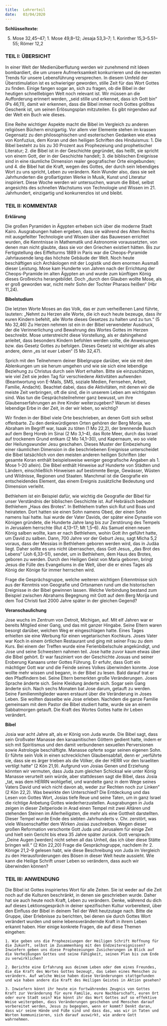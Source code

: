 ```yaml
---
title:  Lehrerteil
date:   03/04/2020
---
```


**Schlüsseltexte:**

5. Mose 32,45–47; 1. Mose 49,8–12; Jesaja 53,3–7; 1. Korinther 15,3–5.51–55; Römer 12,2

### TEIL I: ÜBERSICHT

In einer Welt der Medienüberflutung werden wir zunehmend mit Ideen bombardiert, die um unsere Aufmerksamkeit konkurrieren und die neuesten Trends für unsere Lebensführung versprechen. In diesem Umfeld der Überstimulation ist es schwieriger geworden, stille Zeit für das Wort Gottes zu finden. Einige fangen sogar an, sich zu fragen, ob die Bibel in der heutigen schnelllebigen Welt noch relevant ist. Wir müssen an die Aufforderung erinnert werden, „seid stille und erkennet, dass ich Gott bin“ (Ps 46,11), damit wir erkennen, dass die Bibel immer noch Gottes größtes Geschenk ist, um seinen Erlösungsplan mitzuteilen. Es gibt nirgendwo auf der Welt ein Buch wie dieses.

Eine Reihe wichtiger Aspekte macht die Bibel im Vergleich zu anderen religiösen Büchern einzigartig. Vor allem vier Elemente stehen im krassen Gegensatz zu den philosophischen und esoterischen Gedanken wie etwa von Konfuzius, dem Koran und den heiligen Schriften des Hinduismus: 1. Die Bibel besteht zu bis zu 30 Prozent aus Prophezeiung und prophetischer Literatur; 2. die Bibel ist in der Geschichte gegründet, das heißt, sie spricht von einem Gott, der in der Geschichte handelt; 3. die biblischen Ereignisse sind in eine räumliche Dimension realer geografischer Orte eingebunden; und 4. die Bibel hat die Kraft, wegen des Gottes, der durch sein lebendiges Wort zu uns spricht, Leben zu verändern. Kein Wunder also, dass sie seit Jahrhunderten die großartigsten Werke in Musik, Kunst und Literatur inspiriert. Diese Woche werden wir untersuchen, warum die Bibel, selbst angesichts des schnellen Wachstums von Technologie und Wissen im 21. Jahrhundert, einzigartig und konkurrenzlos ist und bleibt.

### TEIL II: KOMMENTAR

**Erklärung**

Die großen Pyramiden in Ägypten erheben sich über die moderne Stadt Kairo. Ausgrabungen haben ergeben, dass sie während des Alten Reichs mit ausgefeilter Technologie und Wissen über das Bauwesen errichtet wurden, die Kenntnisse in Mathematik und Astronomie voraussetzten, von denen man nicht glaubte, dass sie vor den Griechen existiert hätten. Bis zur Fertigstellung des Eiffelturms 1889 in Paris war die Cheops-Pyramide Jahrtausende lang das höchste Gebäude der Welt. Noch heute beschäftigen sich Archäologen mit der Logistik und dem enormen Ausmaß dieser Leistung. Mose kam Hunderte von Jahren nach der Errichtung der Cheops-Pyramide im alten Ägypten an und wurde zum künftigen König dieses Großreichs herangebildet. Doch „durch den Glauben wollte Mose, als er groß geworden war, nicht mehr Sohn der Tochter Pharaos heißen“ (Hbr 11,24).

**Bibelstudium**

Die letzten Worte Moses an das Volk, das er zum verheißenen Land führte, lauteten: „Nehmt zu Herzen alle Worte, die ich euch heute bezeuge, dass ihr euren Kindern befehlt, alle Worte dieses Gesetzes zu halten und zu tun.“ (5 Mo 32,46) Zu Herzen nehmen ist ein in der Bibel verwendeter Ausdruck, der die Verinnerlichung und Bewahrung des Wortes Gottes im Herzen beschreibt. Mose unterstreicht diese Vorstellung, als er dahingehend anleitet, dass besonders Kindern befohlen werden sollte, die Anweisungen bzw. das Gesetz Gottes zu befolgen. Dieses Gesetz ist wichtiger als alles andere, denn „es ist euer Leben“ (5 Mo 32,47).

Sprich mit den Teilnehmern deiner Bibelgruppe darüber, wie sie mit den Ablenkungen um sie herum umgehen und wie sie sich eine lebendige Beziehung zu Christus durch sein Wort erhalten. Bitte sie einzuschätzen, wie viel Zeit sie jeden Tag für verschiedene Aktivitäten aufwenden (Beantwortung von E-Mails, SMS, soziale Medien, Fernsehen, Arbeit, Familie, Andacht). Beachtet dabei, dass die Aktivitäten, mit denen wir die meiste Zeit verbringen, oft die sind, die in unserem Leben am wichtigsten sind. Was tun die Gesprächsteilnehmer ganz bewusst, um ihre Glaubenserfahrungen an ihre Kinder weiterzugeben? Warum ist dieses lebendige Erbe in der Zeit, in der wir leben, so wichtig?

Wir finden in der Bibel viele Orte beschrieben, an denen Gott sich selbst offenbarte. Zu den denkwürdigeren Orten gehören der Berg Morija, wo Abraham im Begriff war, Isaak zu töten (1 Mo 22,2), der brennende Busch auf dem Berg Horeb im Sinai (2 Mo 3,1–4), das Rote Meer, durch das Israel auf trockenem Grund entkam (2 Mo 14,1–30), und Kapernaum, wo so viele der Heilungswunder Jesu geschahen. Dieses Muster der Einbeziehung einer räumlichen Dimension in die beschriebenen Ereignisse unterscheidet die Bibel tatsächlich von den meisten anderen heiligen Schriften (der gesamte Koran enthält beispielsweise weniger geografische Angaben als 1. Mose 1–20 allein). Die Bibel enthält Hinweise auf Hunderte von Städten und Ländern, einschließlich Hinweisen auf bestimmte Berge, Gewässer, Wüsten und Wildnisse, Regionen und Staaten. Manchmal ist die Geografie ein entscheidendes Element, das einem Ereignis zusätzliche Bedeutung und Dimension verleiht.

Bethlehem ist ein Beispiel dafür, wie wichtig die Geografie der Bibel für unser Verständnis der biblischen Geschichte ist. Auf Hebräisch bedeutet Bethlehem „Haus des Brotes“. In Bethlehem trafen sich Rut und Boas und heirateten. Dort hatten sie einen Sohn namens Obed, der einen Sohn namens Isai hatte. Isai wurde der Vater Davids, der später eine Dynastie von Königen gründete, die Hunderte Jahre lang bis zur Zerstörung des Tempels in Jerusalem herrschte (Rut 4,13–17; Mt 1,5–6). Als Samuel einen neuen König salben wollte, kam er nach Bethlehem, wohin Gott ihn geführt hatte, um David zu salben. Dann, 700 Jahre vor der Geburt Jesu, sagt Micha 5,2 voraus, dass der Messias in Bethlehem geboren werden wird, das in Judäa liegt. Daher sollte es uns nicht überraschen, dass Gott Jesus, „das Brot des Lebens“ (Joh 6,33–51), sendet, um in Bethlehem, dem Haus des Brotes, geboren zu werden. Durch den Heiligen Geist von Maria geboren, bringt Jesus die Fülle des Evangeliums in die Welt, über die er eines Tages als König der Könige für immer herrschen wird.

Frage die Gesprächsgruppe, welche weiteren wichtigen Erkenntnisse sich aus der Kenntnis von Geografie und Ortsnamen rund um die historischen Ereignisse in der Bibel gewinnen lassen. Welche Verbindung bestand zum Beispiel zwischen Abrahams Begegnung mit Gott auf dem Berg Morija und dem Tod Christi fast 2000 Jahre später in der gleichen Gegend?

**Veranschaulichung**

Jose wuchs im Zentrum von Detroit, Michigan, auf. Mit elf Jahren war er bereits Mitglied einer Gang, und das mit ganzer Hingabe. Seine Eltern waren besorgt darüber, welchen Weg er eingeschlagen hatte. Eines Tages erhielten sie eine Werbung für einen vegetarischen Kochkurs. Joses Vater war Koch in einem örtlichen Restaurant und ging mit seiner Frau zu dem Kurs. Bei einem der Treffen wurde eine Ferienbibelschule angekündigt, und Jose und seine Schwestern nahmen teil. Jose hatte zuvor kaum etwas über die Bibel gehört. Er war fasziniert von der Geschichte Josuas und seiner Eroberung Kanaans unter Gottes Führung. Er erfuhr, dass Gott ein mächtiger Gott war und die Feinde seines Volkes überwinden konnte. Jose wollte mehr wissen und begann, in der Bibel zu lesen. Bald darauf trat er den Pfadfindern bei. Seine Eltern bemerkten große Veränderungen. Joses Sprache änderte sich. Seine Kleidung änderte sich. Sogar sein Gang änderte sich. Nach sechs Monaten bat Jose darum, getauft zu werden. Seine Familienmitglieder waren erstaunt über die Veränderung in Joses Leben. Sie wollten dasselbe wie Jose erleben. Nachdem die ganze Familie gemeinsam mit dem Pastor die Bibel studiert hatte, wurde sie an einem Sabbatmorgen getauft. Die Kraft des Wortes Gottes hatte ihr Leben verändert.

**Bibel**

Josia war acht Jahre alt, als er König von Juda wurde. Die Bibel sagt, dass sein Großvater Manasse den kanaanitischen Göttern gedient hatte, indem er sich mit Spiritismus und den damit verbundenen sexuellen Perversionen sowie Astrologie beschäftigte. Manasse opferte sogar seinen eigenen Sohn. Er führte sein Volk in einen schrecklichen Glaubensabfall, denn er „verführte sie, dass sie es ärger trieben als die Völker, die der HERR vor den Israeliten vertilgt hatte“ (2 Kön 21,9). Aufgrund von Josias Genen und Erziehung könnten wir vermuten, dass Juda zum gleichen Schicksal wie unter König Manasse verurteilt sein würde, aber stattdessen sagt die Bibel, dass Josia „tat, was dem HERRN wohlgefiel, und wandelte ganz in dem Wege seines Vaters David und wich nicht davon ab, weder zur Rechten noch zur Linken“ (2 Kön 22,2). Was bewirkte den Unterschied? Die Entdeckung und das Lesen von Gottes Wort, Josias tiefe Reue und seine Taten, um in ganz Israel die richtige Anbetung Gottes wiederherzustellen. Ausgrabungen in Juda zeigen in dieser Zeitperiode in Arad einen Tempel mit zwei Altären und stehenden Steinen im Allerheiligsten, die mehr als eine Gottheit darstellten. Dieser Tempel wurde Ende des siebten Jahrhunderts v. Chr. zerstört, was viele Wissenschaftler dem Wirken Josias zuschreiben. Wegen dieser großen Reformation verschonte Gott Juda und Jerusalem für einige Zeit und hielt sein Gericht bis etwa 35 Jahre später zurück. Gott versprach: „Deine Augen [werden] nicht sehen all das Unheil, das ich über diese Stätte bringen will.“ (2 Kön 22,20) Frage die Gesprächsgruppe, nachdem ihr 2. Könige 21,2–9 gelesen habt, wie diese Beschreibung von Juda im Vergleich zu den Herausforderungen des Bösen in dieser Welt heute aussieht. Wie kann die Heilige Schrift unser Leben so verändern, dass auch wir überwinden können?

### TEIL III: ANWENDUNG

Die Bibel ist Gottes inspiriertes Wort für alle Zeiten. Sie ist weder auf die Zeit noch auf die Kulturen beschränkt, in denen sie geschrieben wurde. Daher hat sie auch heute noch Kraft, Leben zu verändern. Denke, während du dich auf dieses Lektionsgespräch in deiner spezifischen Kultur vorbereitest, über den Einfluss der Bibel in deinem Teil der Welt heutzutage nach. Bitte die Gruppe, über Erlebnisse zu berichten, bei denen sie durch Gottes Wort verändert wurden und seine lebensverändernde Kraft in ihrem Leben erkannt haben. Hier einige konkrete Fragen, die auf diese Themen eingehen:

`1. Wie geben uns die Prophezeiungen der Heiligen Schrift Hoffnung für die Zukunft, selbst im Zusammenhang mit den Endzeitereignissen? Inwiefern geben uns diese Prophezeiungen Zusicherungen im Blick auf die Verheißungen Gottes und seine Fähigkeit, seinen Plan bis zum Ende zu verwirklichen?`

`2. Berichte eine Erfahrung aus deinem Leben oder dem eines Freundes, die die Kraft des Wortes Gottes bezeugt, das Leben eines Menschen zu verändern. Auf welche Weise haben diese Veränderungen stattgefunden und wie haben andere die Kraft des Heiligen Geistes in Aktion gesehen?`

`3. Inwiefern könnt ihr heute ein fortwährendes Zeugnis von Gottes Kraft zur Veränderung für eure Familie, eure Nachbarschaft, euren Ort oder eure Stadt sein? Wie könnt ihr das Wort Gottes auf so effektive Weise weitergeben, dass Veränderungen geschehen und Menschen darauf vorbereitet werden, Jesus zu begegnen, wenn er kommt? Denkt daran, dass wir seine Hände und Füße sind und dass das, was wir in Taten und Worten kommunizieren, sich darauf auswirkt, wie andere Gott wahrnehmen.`